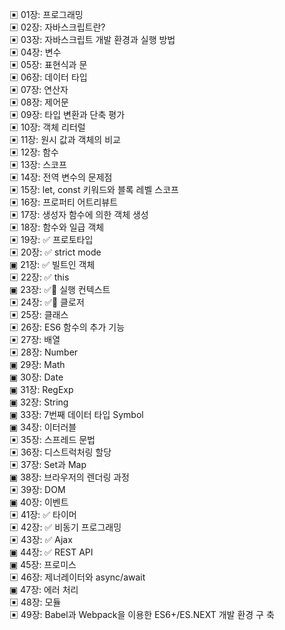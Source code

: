▣ 01장: 프로그래밍  
▣ 02장: 자바스크립트란?  
▣ 03장: 자바스크립트 개발 환경과 실행 방법  
▣ 04장: 변수  
▣ 05장: 표현식과 문  
▣ 06장: 데이터 타입  
▣ 07장: 연산자  
▣ 08장: 제어문  
▣ 09장: 타입 변환과 단축 평가  
▣ 10장: 객체 리터럴  
▣ 11장: 원시 값과 객체의 비교  
▣ 12장: 함수  
▣ 13장: 스코프  
▣ 14장: 전역 변수의 문제점  
▣ 15장: let, const 키워드와 블록 레벨 스코프  
▣ 16장: 프로퍼티 어트리뷰트  
▣ 17장: 생성자 함수에 의한 객체 생성  
▣ 18장: 함수와 일급 객체  
▣ 19장: ✅ 프로토타입  
▣ 20장: ✅ strict mode  
▣ 21장: ✅ 빌트인 객체  
▣ 22장: ✅ this  
▣ 23장: ✅🚀 실행 컨텍스트  
▣ 24장: ✅🚀 클로저  
▣ 25장: 클래스  
▣ 26장: ES6 함수의 추가 기능  
▣ 27장: 배열  
▣ 28장: Number  
▣ 29장: Math  
▣ 30장: Date  
▣ 31장: RegExp  
▣ 32장: String  
▣ 33장: 7번째 데이터 타입 Symbol  
▣ 34장: 이터러블  
▣ 35장: 스프레드 문법  
▣ 36장: 디스트럭처링 할당  
▣ 37장: Set과 Map  
▣ 38장: 브라우저의 렌더링 과정  
▣ 39장: DOM  
▣ 40장: 이벤트  
▣ 41장: ✅ 타이머  
▣ 42장: ✅ 비동기 프로그래밍  
▣ 43장: ✅ Ajax  
▣ 44장: ✅ REST API  
▣ 45장: 프로미스  
▣ 46장: 제너레이터와 async/await  
▣ 47장: 에러 처리  
▣ 48장: 모듈  
▣ 49장: Babel과 Webpack을 이용한 ES6+/ES.NEXT 개발 환경 구 축
